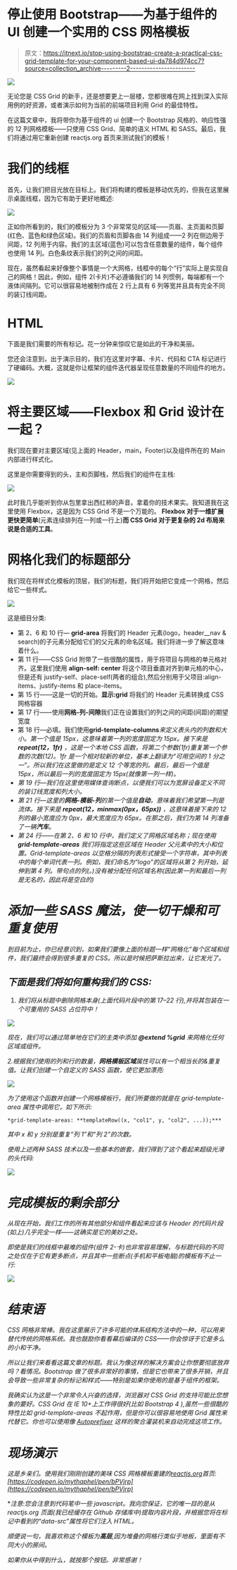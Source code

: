 # 停止使用 Bootstrap——为基于组件的 UI 创建一个实用的 CSS 网格模板

> 原文：<https://itnext.io/stop-using-bootstrap-create-a-practical-css-grid-template-for-your-component-based-ui-da784d974cc7?source=collection_archive---------2----------------------->

![](img/2d87395d00bcbfa3596332a6c69c6ed2.png)

无论您是 CSS Grid 的新手，还是想要更上一层楼，您都很难在网上找到深入实际用例的好资源，或者演示如何为当前的前端项目利用 Grid 的最佳特性。

在这篇文章中，我将带你为基于组件的 ui 创建一个 Bootstrap 风格的、响应性强的 12 列网格模板——只使用 CSS Grid、简单的语义 HTML 和 SASS。最后，我们将通过用它重新创建 reactjs.org 首页来测试我们的模板！

# 我们的线框

首先，让我们把目光放在目标上。我们将构建的模板是移动优先的，但我在这里展示桌面线框，因为它有助于更好地概述:

![](img/950d2a89e7b621d42efcb4332a66a182.png)

正如你所看到的，我们的模板分为 3 个非常常见的区域——页眉、主页面和页脚(红色、蓝色和绿色区域)。我们的页眉和页脚各由 14 列组成——2 列在侧边用于间距，12 列用于内容。我们的主区域(蓝色)可以包含任意数量的组件，每个组件也使用 14 列。白色条纹表示我们的列之间的间距。

现在，虽然看起来好像整个事情是一个大网格，线框中的每个“行”实际上是实现自己的网格！因此，例如，组件 2(卡片)不必遵循我们的 14 列惯例，每端都有一个液体间隔列。它可以很容易地被制作成在 2 行上具有 6 列等宽并且具有完全不同的装订线间距。

# HTML

下面是我们需要的所有标记。花一分钟来惊叹它是如此的干净和美丽。

您还会注意到，出于演示目的，我们在这里对字幕、卡片、代码和 CTA 标记进行了硬编码。大概，这就是你让框架的组件迭代器呈现任意数量的不同组件的地方。

![](img/fa3d7201d70682fbd3dba49309921ff8.png)

# 将主要区域——Flexbox 和 Grid 设计在一起？

我们现在要对主要区域(见上面的 Header，main，Footer)以及组件所在的 Main 内部进行样式化。

这里是你需要得到的头，主和页脚栈，然后我们的组件在主栈:

![](img/dcc1f10dd96eaf28f6cd5725fa64b7e1.png)

此时我几乎能听到你从包里拿出西红柿的声音。拿着你的技术果实。我知道我在这里使用 Flexbox，这是因为 CSS Grid 不是一个万能的。 **Flexbox 对于一维扩展更快更简单**(元素连续排列在一列或一行上)**而 CSS Grid 对于更复杂的 2d 布局来说是合适的工具**。

# 网格化我们的标题部分

我们现在将样式化模板的顶层，我们的标题，我们将开始把它变成一个网格，然后给它一些样式。

![](img/e2bef079198a060b69196c0b279769e6.png)

这是细目分类:

*   第 2、6 和 10 行— **grid-area** 将我们的 Header 元素(logo，header__nav & search)的子元素分配给它们的父元素的命名区域。我们将进一步了解这意味着什么。
*   第 11 行——CSS Grid 附带了一些很酷的属性，用于将项目与网格的单元格对齐。这里我们使用 **align-self: center** 将这个项目垂直对齐到单元格的中心，但是还有 justify-self、place-self(两者的组合),然后分别用于父项目:align-items、justify-items 和 place-items。
*   第 15 行——这是一切的开始。**显示:grid** 将我们的 Header 元素转换成 CSS 网格容器
*   第 17 行——使用**网格-列-间隙**我们正在设置我们的列之间的间距(间距)的期望宽度
*   第 18 行—必填。我们使用**grid-template-columns***来定义表头内的列数和大小。第一个值是 15px，这意味着第一列的宽度固定为 15px。接下来是 **repeat(12，1fr)** ，这是一个本地 CSS 函数，将第二个参数(1fr)重复第一个参数的次数(12)。1fr 是一个相对较新的单位，基本上翻译为“可用空间的 1 分之一”。所以我们在这里做的是定义 12 个等宽的列。最后，最后一个值是 15px，所以最后一列的宽度固定为 15px(就像第一列一样)。*
*   *第 19 行—我们在这里使用媒体查询断点，以便我们可以为宽屏设备定义不同的装订线宽度和列大小。*
*   *第 21 行—这里的**网格-模板-列**的第一个值是**自动**，意味着我们希望第一列是流体。接下来是 **repeat(12，minmax(0px，65px))** ，这意味着接下来的 12 列的最小宽度应为 0px，最大宽度应为 65px。在那之后，我们为第 14 列准备了一辆**汽车**。*
*   *第 24 行——在第 2、6 和 10 行中，我们定义了网格区域名称；现在使用 **grid-template-areas** 我们将指定这些区域在 Header 父元素中的大小和位置。Grid-template-areas 以空格分隔的列表形式接受一个字符串，其中列表中的每个单词代表一列。例如，我们命名为“logo”的区域将从第 2 列开始，延伸到第 4 列。带句点的列(。)没有被分配任何区域名称(因此第一列和最后一列是无名的，因此将是空白的)*

# *添加一些 SASS 魔法，使一切干燥和可重复使用*

*到目前为止，你已经意识到，如果我们要像上面的标题一样“网格化”每个区域和组件，我们最终会得到很多重复的 CSS。所以是时候把萨斯拉出来，让它发光了。*

## *下面是我们将如何重构我们的 CSS:*

1.  *我们将从标题中删除网格本身(上面代码片段中的第 17–22 行),并将其包装在一个可重用的 SASS 占位符中！*

*![](img/096d47697e54a3ce1187e40a17a00530.png)*

*现在，我们可以通过简单地在它们的主类中添加 **@extend %grid** 来网格化任何区域或组件。*

*2.根据我们使用的列和行的数量，**网格模板区域**属性可以有一个相当长的&重复值。让我们创建一个自定义的 SASS 函数，使它更加漂亮:*

*![](img/16a14a4b0f7d15ab36c964266735d397.png)*

*为了使用这个函数并创建一个网格模板行，我们所要做的就是在 grid-template-area 属性中调用它，如下所示:*

```
*grid-template-areas: **templateRow((x, "col1", y, "col2", ...));***
```

*其中 x 和 y 分别是重复“列 1”和“列 2”的次数。*

*使用上述两种 SASS 技术以及一些基本的嵌套，我们得到了这个看起来超级光滑的头代码:*

*![](img/28803cc35bea0b22fa2f43b425ac6d5c.png)*

# *完成模板的剩余部分*

*从现在开始，我们工作的所有其他部分和组件看起来应该与 Header 的代码片段(如上)几乎完全一样——这确实是它的美妙之处。*

*即使是我们的线框中最难的组件(组件 2-卡)也非常容易理解，与标题代码的不同之处仅在于它有更多断点，并且其中一些断点(手机和平板电脑)的模板有不止一行:*

*![](img/e9693b8532d4fabdf6c104d0eee7c8da.png)*

# *结束语*

*CSS 网格非常棒。我在这里展示了许多可能的体系结构方法中的一种，可以用来替代传统的网格系统。我也鼓励你看看幕后编译的 CSS——你会惊讶于它是多么的小和干净。*

*所以让我们来看看这篇文章的标题。我认为像这样的解决方案会让你想要彻底放弃吗？看情况。Bootstrap 做了很多非常好的事情，但是它也带来了很多开销，并且会导致一些非常复杂的标记和样式——特别是如果你使用的是基于组件的框架。*

*我确实认为这是一个非常令人兴奋的选择，浏览器对 CSS Grid 的支持可能比您想象的要好。CSS Grid 在 IE 10+上工作得很好(比如 Bootstrap 4 ),虽然一些很酷的特性比如 grid-template-areas 不起作用，但是你可以很容易地使用 Grid 属性来代替它。你也可以使用像 [Autoprefixer](https://github.com/postcss/autoprefixer#does-autoprefixer-polyfill-grid-layout-for-ie) 这样的聚合灌装机来自动完成这项工作。*

# *现场演示*

*这是乡亲们。使用我们刚刚创建的美味 CSS 网格模板重建的[reactjs.org](https://reactjs.org)首页:[https://codepen.io/mythaphel/pen/bPVjrp](https://codepen.io/mythaphel/pen/bPVjrp)*

**注意:您会注意到代码笔中一些 javascript。我向您保证，它的唯一目的是从 reactjs.org 页面(我已经缓存在 Github 存储库中)提取内容片段，并根据您将在标记中看到的“data-src”属性将它们注入 HTML。*

*顺便说一句，我喜欢称这个模板为**高层**,因为堆叠的网格行类似于地板，里面有不同大小的房间。*

*如果你从中得到什么，就按那个按钮。非常感谢！*